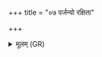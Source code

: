+++
title = "०७ पर्जन्यो रक्षिता"

+++
<details><summary>मूलम् (GR)</summary>

पर्जन्यो रक्षिता  
(…) ॥ +++(see 6bcd)+++
</details>